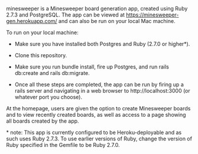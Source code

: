 minesweeper is a Minesweeper board generation app, created using Ruby 2.7.3 and PostgreSQL.  The app can be viewed at https://minesweeper-gen.herokuapp.com/ and can also be run on your local Mac machine.

To run on your local machine:

* Make sure you have installed both Postgres and Ruby (2.7.0 or higher\*).

* Clone this repository.

* Make sure you run bundle install, fire up Postgres, and run rails db:create and rails db:migrate.

* Once all these steps are completed, the app can be run by firing up a rails server and navigating in a web browser to http://localhost:3000 (or whatever port you choose).

At the homepage, users are given the option to create Minesweeper boards and to view recently created boards, as well as access to a page showing all boards created by the app.

\* note: This app is currently configured to be Heroku-deployable and as such uses Ruby 2.7.3.  To use earlier versions of Ruby, change the version of Ruby specified in the Gemfile to be Ruby 2.7.0.
